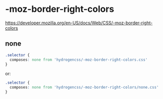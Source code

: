 # -moz-border-right-colors

https://developer.mozilla.org/en-US/docs/Web/CSS/-moz-border-right-colors

## none
```css
.selector {
  composes: none from 'hydrogencss/-moz-border-right-colors.css'
}
```

or:
```css
.selector {
  composes: none from 'hydrogencss/-moz-border-right-colors/none.css'
}
```

